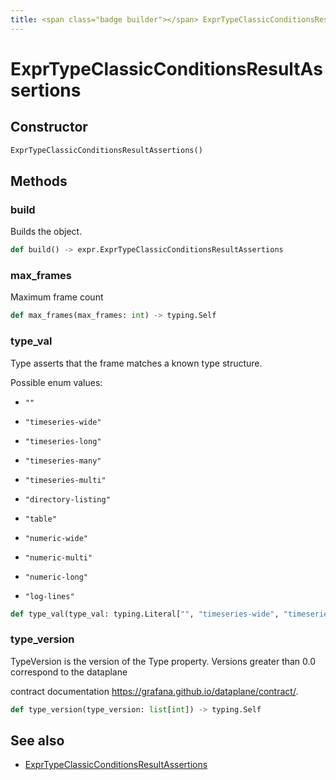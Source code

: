 ```yaml
---
title: <span class="badge builder"></span> ExprTypeClassicConditionsResultAssertions
---
```

# <span class="badge builder"></span> ExprTypeClassicConditionsResultAssertions

## Constructor

```python
ExprTypeClassicConditionsResultAssertions()
```
## Methods

### <span class="badge object-method"></span> build

Builds the object.

```python
def build() -> expr.ExprTypeClassicConditionsResultAssertions
```

### <span class="badge object-method"></span> max_frames

Maximum frame count

```python
def max_frames(max_frames: int) -> typing.Self
```

### <span class="badge object-method"></span> type_val

Type asserts that the frame matches a known type structure.

Possible enum values:

 - `""` 

 - `"timeseries-wide"` 

 - `"timeseries-long"` 

 - `"timeseries-many"` 

 - `"timeseries-multi"` 

 - `"directory-listing"` 

 - `"table"` 

 - `"numeric-wide"` 

 - `"numeric-multi"` 

 - `"numeric-long"` 

 - `"log-lines"` 

```python
def type_val(type_val: typing.Literal["", "timeseries-wide", "timeseries-long", "timeseries-many", "timeseries-multi", "directory-listing", "table", "numeric-wide", "numeric-multi", "numeric-long", "log-lines"]) -> typing.Self
```

### <span class="badge object-method"></span> type_version

TypeVersion is the version of the Type property. Versions greater than 0.0 correspond to the dataplane

contract documentation https://grafana.github.io/dataplane/contract/.

```python
def type_version(type_version: list[int]) -> typing.Self
```

## See also

 * <span class="badge object-type-class"></span> [ExprTypeClassicConditionsResultAssertions](./object-ExprTypeClassicConditionsResultAssertions.md)
